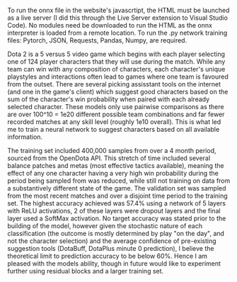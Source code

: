 To run the onnx file in the website's javascrtipt, the HTML must be launched as a live server (I did this through the Live Server extension to Visual Studio Code).
No modules need be downloaded to run the HTML as the onnx interpreter is loaded from a remote location.
To run the .py network training files: Pytorch, JSON, Requests, Pandas, Numpy, are required.

 
   
 
Dota 2 is a 5 versus 5 video game which begins with each player selecting one of 124 player characters that they will use during the match. While any team can win with any composition of characters, each character's unique playstyles and interactions often lead to games where one team is favoured from the outset. There are several picking assisstant tools on the internet (and one in the game's client) which suggest good characters based on the sum of the character's win probability when paired with each already selected character. These models only use pairwise comparisons as there are over 100^10 = 1e20 different possible team combinations and far fewer recorded matches at any skill level (roughly 1e10 overall). This is what led me to train a neural network to suggest characters based on all available information.

The training set included 400,000 samples from over a 4 month period, sourced from the OpenDota API. This stretch of time included several balance patches and metas (most effective tactics available), meaning the effect of any one character having a very high win probability during the period being sampled from was reduced, while still not training on data from a substantively different state of the game. The validation set was sampled from the most recent matches and over a disjoint time period to the training set. The highest accuracy achieved was 57.4% using a network of 5 layers with ReLU activations, 2 of these layers were dropout layers and the final layer used a SoftMax activation. No target accuracy was stated prior to the building of the model, however given the stochastic nature of each classification (the outcome is mostly determined by play "on the day", and not the character selection) and the average confidence of pre-existing suggestion tools (DotaBuff, DotaPlus minute 0 prediction), I believe the theoretical limit to prediction accuracy to be below 60%. Hence I am pleased with the models ability, though in future would like to experiment further using residual blocks and a larger training set.
